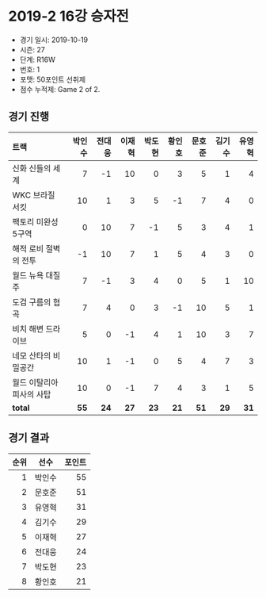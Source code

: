 # 2019-2 16강 승자전

- 경기 일시: 2019-10-19
- 시즌: 27
- 단계: R16W
- 번호: 1
- 포맷: 50포인트 선취제
- 점수 누적제: Game 2 of 2.





## 경기 진행

| 트랙 | 박인수 | 전대웅 | 이재혁 | 박도현 | 황인호 | 문호준 | 김기수 | 유영혁 |
|:---|---:|---:|---:|---:|---:|---:|---:|---:|
| 신화 신들의 세계 | 7 | -1 | 10 | 0 | 3 | 5 | 1 | 4 |
| WKC 브라질 서킷 | 10 | 1 | 3 | 5 | -1 | 7 | 4 | 0 |
| 팩토리 미완성 5구역 | 0 | 10 | 7 | -1 | 5 | 3 | 4 | 1 |
| 해적 로비 절벽의 전투 | -1 | 10 | 7 | 1 | 5 | 4 | 3 | 0 |
| 월드 뉴욕 대질주 | 7 | -1 | 3 | 4 | 0 | 5 | 1 | 10 |
| 도검 구름의 협곡 | 7 | 4 | 0 | 3 | -1 | 10 | 5 | 1 |
| 비치 해변 드라이브 | 5 | 0 | -1 | 4 | 1 | 10 | 3 | 7 |
| 네모 산타의 비밀공간 | 10 | 1 | -1 | 0 | 5 | 4 | 7 | 3 |
| 월드 이탈리아 피사의 사탑 | 10 | 0 | -1 | 7 | 4 | 3 | 1 | 5 |
| __total__ | __55__ | __24__ | __27__ | __23__ | __21__ | __51__ | __29__ | __31__ |




## 경기 결과

| 순위 | 선수 | 포인트 |
|---:|:---:|---:|
| 1 | 박인수 | 55 |
| 2 | 문호준 | 51 |
| 3 | 유영혁 | 31 |
| 4 | 김기수 | 29 |
| 5 | 이재혁 | 27 |
| 6 | 전대웅 | 24 |
| 7 | 박도현 | 23 |
| 8 | 황인호 | 21 |

